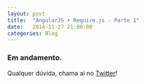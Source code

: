 ```yaml
---
layout: post
title:  "AngularJS + Require.js - Parte 1"
date:   2014-11-27 21:00:00
categories: Blog
---
```


<h3>Em andamento.</h3>

Qualquer dúvida, chama aí no <a href="https://twitter.com/realronchi" target="blank">Twitter</a>!